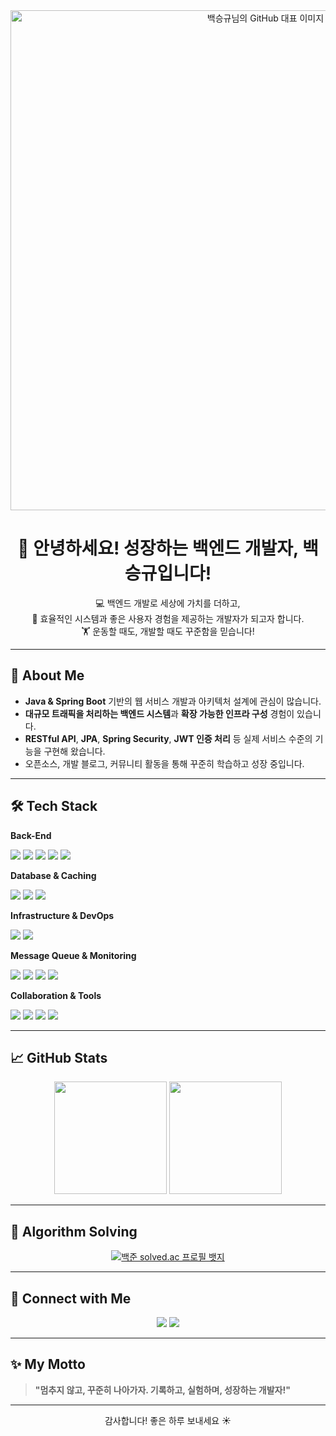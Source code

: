 <div align="center">

  <img src="https://github.com/user-attachments/assets/f31752e9-6249-4979-ac41-89d0deeaa20f" width="800" alt="백승규님의 GitHub 대표 이미지"/>

</div>

<h1 align="center">👋 안녕하세요! 성장하는 백엔드 개발자, 백승규입니다!</h1>

<div align="center">
  💻 백엔드 개발로 세상에 가치를 더하고,<br/>
  🔧 효율적인 시스템과 좋은 사용자 경험을 제공하는 개발자가 되고자 합니다.<br/>
  🏋️ 운동할 때도, 개발할 때도 꾸준함을 믿습니다!
</div>

---

## 🌟 About Me

- **Java & Spring Boot** 기반의 웹 서비스 개발과 아키텍처 설계에 관심이 많습니다.
- **대규모 트래픽을 처리하는 백엔드 시스템**과 **확장 가능한 인프라 구성** 경험이 있습니다.
- **RESTful API**, **JPA**, **Spring Security**, **JWT 인증 처리** 등 실제 서비스 수준의 기능을 구현해 왔습니다.
- 오픈소스, 개발 블로그, 커뮤니티 활동을 통해 꾸준히 학습하고 성장 중입니다.

---

## 🛠️ Tech Stack

**Back-End**
<p>
  <img src="https://img.shields.io/badge/Java-007396?style=flat-square&logo=java&logoColor=white"/>
  <img src="https://img.shields.io/badge/SpringBoot-6DB33F?style=flat-square&logo=springboot&logoColor=white"/>
  <img src="https://img.shields.io/badge/Spring%20Security-6DB33F?style=flat-square&logo=springsecurity&logoColor=white"/>
  <img src="https://img.shields.io/badge/JPA-59666C?style=flat-square"/>
  <img src="https://img.shields.io/badge/QueryDSL-0088CC?style=flat-square"/>
</p>

**Database & Caching**
<p>
  <img src="https://img.shields.io/badge/MySQL-4479A1?style=flat-square&logo=mysql&logoColor=white"/>
  <img src="https://img.shields.io/badge/PostgreSQL-003545?style=flat-square&logo=postgresql&logoColor=white"/>
  <img src="https://img.shields.io/badge/Redis-DC382D?style=flat-square&logo=redis&logoColor=white"/>
</p>

**Infrastructure & DevOps**
<p>
  <img src="https://img.shields.io/badge/AWS-232F3E?style=flat-square&logo=amazonaws&logoColor=white"/>
  <img src="https://img.shields.io/badge/Docker-2496ED?style=flat-square&logo=docker&logoColor=white"/>
</p>

**Message Queue & Monitoring**
<p>
  <img src="https://img.shields.io/badge/Kafka-231F20?style=flat-square&logo=apachekafka&logoColor=white"/>
  <img src="https://img.shields.io/badge/RabbitMQ-FF6600?style=flat-square&logo=rabbitmq&logoColor=white"/>
  <img src="https://img.shields.io/badge/Prometheus-E6522C?style=flat-square&logo=prometheus&logoColor=white"/>
  <img src="https://img.shields.io/badge/Grafana-F46800?style=flat-square&logo=grafana&logoColor=white"/>
</p>

**Collaboration & Tools**
<p>
  <img src="https://img.shields.io/badge/IntelliJ-000000?style=flat-square&logo=intellijidea&logoColor=white"/>
  <img src="https://img.shields.io/badge/Notion-000000?style=flat-square&logo=notion&logoColor=white"/>
  <img src="https://img.shields.io/badge/Slack-4A154B?style=flat-square&logo=slack&logoColor=white"/>
  <img src="https://img.shields.io/badge/Figma-F24E1E?style=flat-square&logo=figma&logoColor=white"/>
</p>

---

## 📈 GitHub Stats

<div align="center">
  <img src="https://github-readme-stats.vercel.app/api?username=seungg8361&show_icons=true&theme=gruvbox&hide_border=true" height="180"/>
  <img src="https://github-readme-stats.vercel.app/api/top-langs/?username=seungg8361&layout=compact&theme=gruvbox&hide_border=true&langs_count=6" height="180"/>
</div>

---

## 🧠 Algorithm Solving

<div align="center">
  <a href="https://solved.ac/seungg8361">
    <img src="http://mazassumnida.wtf/api/v2/generate_badge?boj=seungg8361" alt="백준 solved.ac 프로필 뱃지"/>
  </a>
</div>

---

## 🤝 Connect with Me

<div align="center">
  <a href="mailto:seungg8361@gmail.com"><img src="https://img.shields.io/badge/Gmail-D14836?style=flat-square&logo=gmail&logoColor=white"/></a>
  <a href="https://seungg8361.tistory.com/"><img src="https://img.shields.io/badge/Blog-000000?style=flat-square&logo=blogger&logoColor=white"/></a>
</div>

---

## ✨ My Motto

> **"멈추지 않고, 꾸준히 나아가자. 기록하고, 실험하며, 성장하는 개발자!"**

---

<div align="center">
  감사합니다! 좋은 하루 보내세요 ☀️
</div>
